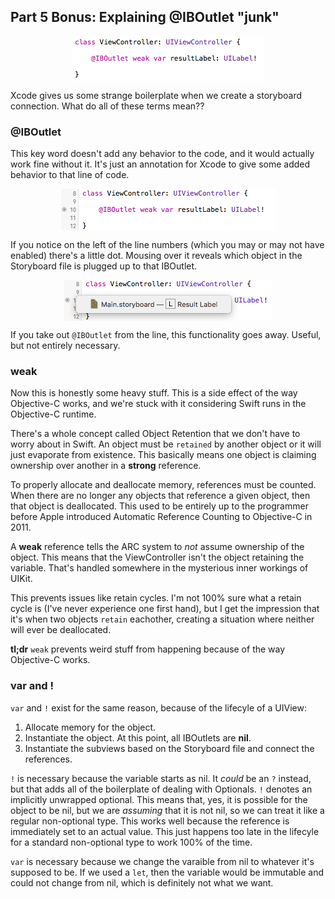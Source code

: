 ## Part 5 Bonus: Explaining @IBOutlet "junk"

<p align="center"> <img src="screenshot10.png" height="72px" align="center"> </p>

Xcode gives us some strange boilerplate when we create a storyboard connection. What do all of these terms mean??

### @IBOutlet
This key word doesn't add any behavior to the code, and it would actually work fine without it. It's just an annotation for Xcode to give some added behavior to that line of code.

<p align="center"> <img src="screenshot bonus1.png" align="center"> </p>

If you notice on the left of the line numbers (which you may or may not have enabled) there's a little dot. Mousing over it reveals which object in the Storyboard file is plugged up to that IBOutlet.

<p align="center"> <img src="screenshot bonus2.png" align="center"> </p>

If you take out `@IBOutlet` from the line, this functionality goes away. Useful, but not entirely necessary.

### weak

Now this is honestly some heavy stuff. This is a side effect of the way Objective-C works, and we're stuck with it considering Swift runs in the Objective-C runtime.

There's a whole concept called Object Retention that we don't have to worry about in Swift. An object must be `retained` by another object or it will just evaporate from existence. This basically means one object is claiming ownership over another in a **strong** reference.

To properly allocate and deallocate memory, references must be counted. When there are no longer any objects that reference a given object, then that object is deallocated. This used to be entirely up to the programmer before Apple introduced Automatic Reference Counting to Objective-C in 2011.

A **weak** reference tells the ARC system to *not* assume ownership of the object. This means that the ViewController isn't the object retaining the variable. That's handled somewhere in the mysterious inner workings of UIKit.

This prevents issues like retain cycles. I'm not 100% sure what a retain cycle is (I've never experience one first hand), but I get the impression that it's when two objects `retain` eachother, creating a situation where neither will ever be deallocated.

**tl;dr** `weak` prevents weird stuff from happening because of the way Objective-C works.

### var and !
`var` and  `!` exist for the same reason, because of the lifecyle of a UIView:

1. Allocate memory for the object.
2. Instantiate the object. At this point, all IBOutlets are **nil**.
3. Instantiate the subviews based on the Storyboard file and connect the references.

`!` is necessary because the variable starts as nil. It *could* be an `?` instead, but that adds all of the boilerplate of dealing with Optionals. `!` denotes an implicitly unwrapped optional. This means that, yes, it is possible for the object to be nil, but we are *assuming* that it is not nil, so we can treat it like a regular non-optional type. This works well because the reference is immediately set to an actual value. This just happens too late in the lifecyle for a standard non-optional type to work 100% of the time.

`var` is necessary because we change the varaible from nil to whatever it's supposed to be. If we used a `let`, then the variable would be immutable and could not change from nil, which is definitely not what we want.
